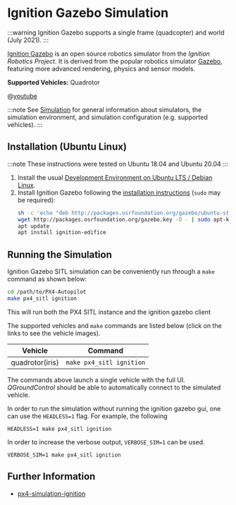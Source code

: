 # Ignition Gazebo Simulation

:::warning
Ignition Gazebo supports a single frame (quadcopter) and world (July 2021).
:::

[Ignition Gazebo](https://gazebosim.org/libs/gazebo) is an open source robotics simulator from the _Ignition Robotics Project_. It is derived from the popular robotics simulator [Gazebo](./gazebo.md), featuring more advanced rendering, physics and sensor models.

**Supported Vehicles:** Quadrotor

@[youtube](https://youtu.be/eRzdGD2vgkU)

:::note
See [Simulation](../simulation/README.md) for general information about simulators, the simulation environment, and simulation configuration (e.g. supported vehicles).
:::

## Installation (Ubuntu Linux)

:::note
These instructions were tested on Ubuntu 18.04 and Ubuntu 20.04
:::

1. Install the usual [Development Environment on Ubuntu LTS / Debian Linux](../dev_setup/dev_env_linux_ubuntu.md).
1. Install Ignition Gazebo following the [installation instructions](https://github.com/Auterion/px4-simulation-ignition#readme) (`sudo` may be required):
   ```sh
   sh -c 'echo "deb http://packages.osrfoundation.org/gazebo/ubuntu-stable `lsb_release -cs` main" > /etc/apt/sources.list.d/gazebo-stable.list'
   wget http://packages.osrfoundation.org/gazebo.key -O - | sudo apt-key add -
   apt update
   apt install ignition-edifice
   ```

## Running the Simulation

Ignition Gazebo SITL simulation can be conveniently run through a `make` command as shown below:
```bash
cd /path/to/PX4-Autopilot
make px4_sitl ignition
```
This will run both the PX4 SITL instance and the ignition gazebo client

The supported vehicles and `make` commands are listed below (click on the links to see the vehicle images).

| Vehicle         | Command                  |
| --------------- | ------------------------ |
| quadrotor(iris) | `make px4_sitl ignition` |

The commands above launch a single vehicle with the full UI. *QGroundControl* should be able to automatically connect to the simulated vehicle.

In order to run the simulation without running the ignition gazebo gui, one can use the `HEADLESS=1` flag. For example, the following
```
HEADLESS=1 make px4_sitl ignition
```

In order to increase the verbose output, `VERBOSE_SIM=1` can be used.
```
VERBOSE_SIM=1 make px4_sitl ignition
```

## Further Information

* [px4-simulation-ignition](https://github.com/Auterion/px4-simulation-ignition)
